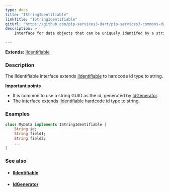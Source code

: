 ```yaml
---
type: docs
title: "IStringIdentifiable"
linkTitle: "IStringIdentifiable"
gitUrl: "https://github.com/pip-services3-dart/pip-services3-commons-dart"
description: > 
    Interface for data objects that can be uniquely identifed by a string id. 

---
```


**Extends:** [IIdentifiable<String>](../iidentifiable)

### Description

The IIdentifiable interface extends [IIdentifiable](../iidentifiable) to hardcode id type to string.

**Important points**

-  It is common to use a string GUID as the id, generated by [IdGenerator](../id_generator).
-  The interface extends [IIdentifiable](../iidentifiable) hardcode id type to string.


### Examples
```dart
class MyData implements IStringIdentifiable {
    String id;
    String field1;
    String field2;
    ...
}
```

### See also
- #### [IIdentifiable](../iidentifiable)
- #### [IdGenerator](../id_generator)
